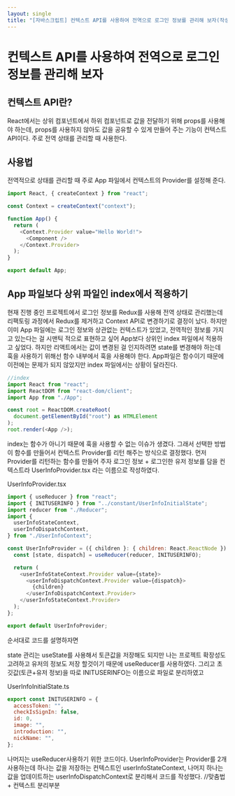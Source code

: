 ```yaml
---
layout: single
title: "[자바스크립트] 컨텍스트 API를 사용하여 전역으로 로그인 정보를 관리해 보자(작성 중)"
---
```


# 컨텍스트 API를 사용하여 전역으로 로그인 정보를 관리해 보자

## 컨텍스트 API란?

React에서는 상위 컴포넌트에서 하위 컴포넌트로 값을 전달하기 위해 props를 사용해야 하는데, props를 사용하지 않아도 값을 공유할 수 있게 만들어 주는 기능이 컨텍스트 API이다. 주로 전역 상태를 관리할 때 사용한다.

## 사용법

전역적으로 상태를 관리할 때 주로 App 파일에서 컨텍스트의 Provider를 설정해 준다.

```js
import React, { createContext } from "react";

const Context = createContext("context");

function App() {
  return (
    <Context.Provider value="Hello World!">
      <Component />
    </Context.Provider>
  );
}

export default App;
```

## App 파일보다 상위 파일인 index에서 적용하기

현재 진행 중인 프로젝트에서 로그인 정보를 Redux를 사용해 전역 상태로 관리했는데 리팩토링 과정에서 Redux를 제거하고 Context API로 변경하기로 결정이 났다. 하지만 이미 App 파일에는 로그인 정보와 상관없는 컨텍스트가 있었고, 전역적인 정보를 가지고 있는다는 걸 시맨틱 적으로 표현하고 싶어 App보다 상위인 index 파일에서 적용하고 싶었다.
하지만 리액트에서는 값이 변경된 걸 인지하려면 state를 변경해야 하는데 훅을 사용하기 위해선 함수 내부에서 훅을 사용해야 한다. App파일은 함수이기 때문에 이전에는 문제가 되지 않았지만 index 파일에서는 상황이 달라진다.

```js
//index
import React from "react";
import ReactDOM from "react-dom/client";
import App from "./App";

const root = ReactDOM.createRoot(
  document.getElementById("root") as HTMLElement
);
root.render(<App />);
```

index는 함수가 아니기 때문에 훅을 사용할 수 없는 이슈가 생겼다.
그래서 선택한 방법이 함수를 만들어서 컨텍스트 Provider를 리턴 해주는 방식으로 결정했다.
먼저 Provider를 리턴하는 함수를 만들어 주자
로그인 정보 + 로그인한 유저 정보를 담을 컨텍스트라 UserInfoProvider.tsx 라는 이름으로 작성하였다.

UserInfoProvider.tsx

```js
import { useReducer } from "react";
import { INITUSERINFO } from "../constant/UserInfoInitialState";
import reducer from "./Reducer";
import {
  userInfoStateContext,
  userInfoDispatchContext,
} from "./UserInfoContext";

const UserInfoProvider = ({ children }: { children: React.ReactNode }) => {
  const [state, dispatch] = useReducer(reducer, INITUSERINFO);

  return (
    <userInfoStateContext.Provider value={state}>
      <userInfoDispatchContext.Provider value={dispatch}>
        {children}
      </userInfoDispatchContext.Provider>
    </userInfoStateContext.Provider>
  );
};

export default UserInfoProvider;
```

순서대로 코드를 설명하자면

state 관리는 useState를 사용해서 토큰값을 저장해도 되지만 나는 프로젝트 확장성도 고려하고 유저의 정보도 저장 할것이기 때문에 useReducer를 사용하였다.
그리고 초깃값(토큰+유저 정보)을 따로 INITUSERINFO는 이름으로 파일로 분리하였고

UserInfoInitialState.ts

```js
export const INITUSERINFO = {
  accessToken: "",
  checkIsSignIn: false,
  id: 0,
  image: "",
  introduction: "",
  nickName: "",
};
```

나머지는 useReducer사용하기 위한 코드이다.
UserInfoProvider는 Provider를 2개 사용하는데 하나는 값을 저장하는 컨텍스트인 userInfoStateContext, 나머지 하나는 값을 업데이트하는 userInfoDispatchContext로 분리해서 코드를 작성했다.
//맞춤법 + 컨텍스트 분리부분
